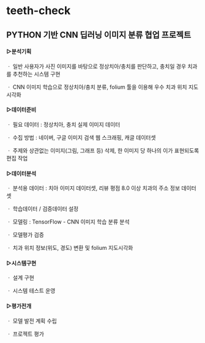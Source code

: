 # teeth-check

## PYTHON 기반 CNN 딥러닝 이미지 분류 협업 프로젝트

#### ▷분석기획

ㆍ 일반 사용자가 사진 이미지를 바탕으로 정상치아/충치를 판단하고, 충치일 경우 치과를 추천하는 시스템 구현
   
ㆍ CNN 이미지 학습으로 정상치아/충치 분류, folium 툴을 이용해 우수 치과 위치 지도 시각화
   
#### ▷데이터준비

ㆍ 필요 데이터 : 정상치아, 충치 실제 이미지 데이터
   
ㆍ 수집 방법 : 네이버, 구글 이미지 검색 웹 스크래핑, 캐글 데이터셋

ㆍ 주제와 상관없는 이미지(그림, 그래프 등) 삭제, 한 이미지 당 하나의 이가 표현되도록 편집 작업

#### ▷데이터분석

ㆍ 분석용 데이터 : 치아 이미지 데이터셋, 리뷰 평점 8.0 이상 치과의 주소 정보 데이터셋

ㆍ 학습데이터 / 검증데이터 설정
   
ㆍ 모델링 : TensorFlow - CNN 이미지 학습 분류 분석

ㆍ 모델평가 검증

ㆍ 치과 위치 정보(위도, 경도) 변환 및 folium 지도시각화


#### ▷시스템구현

ㆍ 설계 구현

ㆍ 시스템 테스트 운영

#### ▷평가전개

ㆍ 모델 발전 계획 수립

ㆍ 프로젝트 평가
